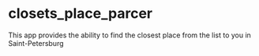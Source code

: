 # closets_place_parcer
This app provides the ability to find the closest place from the list to you in Saint-Petersburg
